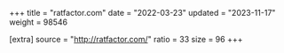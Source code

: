 +++
title = "ratfactor.com"
date = "2022-03-23"
updated = "2023-11-17"
weight = 98546

[extra]
source = "http://ratfactor.com/"
ratio = 33
size = 96
+++
